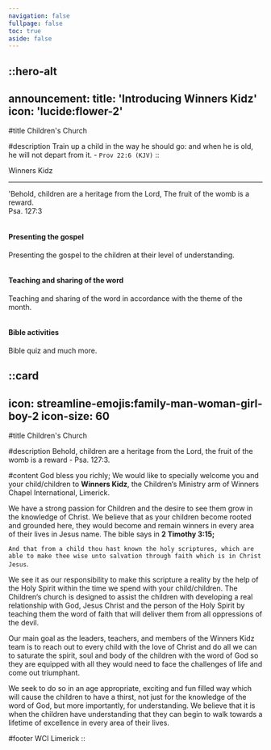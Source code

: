 ```yaml
---
navigation: false
fullpage: false
toc: true
aside: false
---
```



::hero-alt
---
announcement:
  title: 'Introducing Winners Kidz'
  icon: 'lucide:flower-2'
---

#title
Children's Church

#description
Train up a child in the way he should go: and when he is old, he will not depart from it. - `Prov 22:6 (KJV)`
::


<div
  class="ezy__howitworks9 light py-2 md:py-4 bg-white"
>



  <div class="container px-4">
    <div class="grid grid-cols-12">
      <div class="col-span-12">
        <div class="text-center">
          <span class="text-3xl font-extrabold text-gray-600 sm:text-4xl xl:text-5xl bg-rose-600 bg-clip-text text-transparent">
          Winners Kidz
        </span>
        <hr class="mt-4 h-1.5 w-32 border-none bg-rose-600 sm:mx-auto sm:mt-8" />
          <p class="text-[17px] leading-normal opacity-80">
            'Behold, children are a heritage from the Lord, The fruit of the womb is a reward. <br> Psa. 127:3
          </p>
        </div>
      </div>
      <!-- card start's -->
      <div class="col-span-12 md:col-span-4 mt-8 md:mt-16">
        <div class="flex flex-col text-center h-full p-6 md:p-12">
          <div class="grow">
            <img
              src="https://cdn.easyfrontend.com/pictures/icons/one.png"
              alt=""
              class="w-24 h-24 mx-auto"
            />
            <h4 class="my-4 font-bold text-2xl">Presenting the gospel</h4>
            <p class="opacity-75 mb-2">
              Presenting the gospel to the children at their level of understanding.
            </p>
          </div>
        </div>
      </div>
      <!-- card end's -->
      <!-- card start's -->
      <div class="col-span-12 md:col-span-4 mt-8 md:mt-16">
        <div class="flex flex-col text-center h-full p-6 md:p-12">
          <div class="grow">
            <img
              src="https://cdn.easyfrontend.com/pictures/icons/two.png"
              alt=""
              class="w-24 h-24 mx-auto"
            />
            <h4 class="my-4 font-bold text-2xl">Teaching and sharing of the word</h4>
            <p class="opacity-75 mb-2">
              Teaching and sharing of the word in accordance with the theme of the month.
            </p>
          </div>
        </div>
      </div>
      <!-- card end's -->
      <!-- card start's -->
      <div class="col-span-12 md:col-span-4 mt-8 md:mt-16">
        <div class="flex flex-col text-center h-full p-6 md:p-12">
          <div class="grow">
            <img
              src="https://cdn.easyfrontend.com/pictures/icons/three.png"
              alt=""
              class="w-24 h-24 mx-auto"
            />
            <h4 class="my-4 font-bold text-2xl">Bible activities</h4>
            <p class="opacity-75 mb-2">
              Bible quiz and much more.
            </p>
          </div>
        </div>
      </div>
      <!-- card end's -->
    </div>
  </div>
</div>




::card
---
icon: streamline-emojis:family-man-woman-girl-boy-2
icon-size: 60
---

#title
Children's Church

#description
Behold, children are a heritage from the Lord, the fruit of the womb is a reward - Psa. 127:3.

#content
God bless you richly; We would like to specially welcome you and your child/children to **Winners Kidz**, the Children‘s Ministry arm of Winners Chapel International, Limerick. <br>

We have a strong passion for Children and the desire to see them grow in the knowledge of Christ. We believe that as your children become rooted and grounded here, they would become and remain winners in every area of their lives in Jesus name. The bible says in **2 Timothy 3:15;** <br> 

`And that from a child thou hast known the holy scriptures, which are able to make thee wise unto salvation through faith which is in Christ Jesus`.

We see it as our responsibility to make this scripture a reality by the help of the Holy Spirit within the time we spend with your child/children. The Children‘s church is designed to assist the children with developing a real relationship with God, Jesus Christ and the person of the Holy Spirit by teaching them the word of faith that will deliver them from all oppressions of the devil. <br>

Our main goal as the leaders, teachers, and members of the Winners Kidz team is to reach out to every child with the love of Christ and do all we can to saturate the spirit, soul and body of the children with the word of God so they are equipped with all they would need to face the challenges of life and come out triumphant. <br>

We seek to do so in an age appropriate, exciting and fun filled way which will cause the children to have a thirst, not just for the knowledge of the word of God, but more importantly, for understanding. We believe that it is when the children have understanding that they can begin to walk towards a lifetime of excellence in every area of their lives.

#footer
WCI Limerick
::
